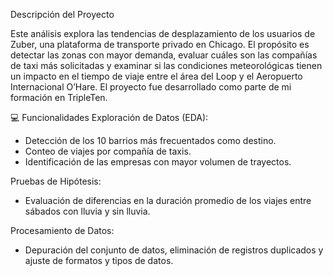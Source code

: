 Descripción del Proyecto

Este análisis explora las tendencias de desplazamiento de los usuarios de Zuber, una plataforma de transporte privado en Chicago. El propósito es detectar las zonas con mayor demanda, evaluar cuáles son las compañías de taxi más solicitadas y examinar si las condiciones meteorológicas tienen un impacto en el tiempo de viaje entre el área del Loop y el Aeropuerto Internacional O’Hare. El proyecto fue desarrollado como parte de mi formación en TripleTen.


💻 Funcionalidades
Exploración de Datos (EDA):

* Detección de los 10 barrios más frecuentados como destino.
* Conteo de viajes por compañía de taxis.
* Identificación de las empresas con mayor volumen de trayectos.

Pruebas de Hipótesis:

* Evaluación de diferencias en la duración promedio de los viajes entre sábados con lluvia y sin lluvia.

Procesamiento de Datos:

* Depuración del conjunto de datos, eliminación de registros duplicados y ajuste de formatos y tipos de datos.
